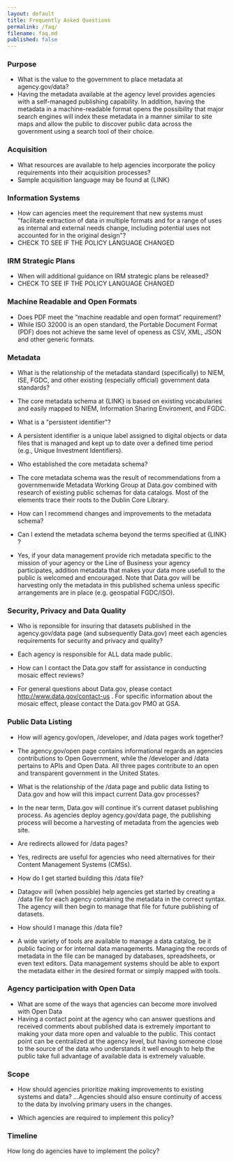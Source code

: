 ```yaml
---
layout: default
title: Frequently Asked Questions
permalink: /faq/
filename: faq.md
published: false
---
```






### Purpose

* What is the value to the government to place metadata at agency.gov/data?
 * Having the metadata available at the agency level provides agencies with a self-managed publishing capability.  In addition, having the metadata in a machine-readable format opens the possibility that major search engines will index these metadata in a manner similar to site maps and allow the public to discover public data across the government using a search tool of their choice.


### Acquisition


* What resources are available to help agencies incorporate the policy requirements into their acquisition processes?
 * Sample acquisition language may be found at {LINK}


### Information Systems

* How can agencies meet the requirement that new systems must "facilitate extraction of data in multiple formats and for a range of uses as internal and external needs change, including potential uses not accounted for in the original design"?
 * CHECK TO SEE IF THE POLICY LANGUAGE CHANGED
 
### IRM Strategic Plans
 
* When will additional guidance on IRM strategic plans be released?
 * CHECK TO SEE IF THE POLICY LANGUAGE CHANGED
 
### Machine Readable and Open Formats

* Does PDF meet the “machine readable and open format” requirement?
 * While ISO 32000 is an open standard, the Portable Document Format (PDF) does not achieve the same level of openess as CSV, XML, JSON and other generic formats.
 

### Metadata

* What is the relationship of the metadata standard (specifically) to NIEM, ISE, FGDC, and other existing (especially official) government data standards?
 * The core metadata schema at {LINK} is based on existing vocabularies and easily mapped to NIEM, Information Sharing Enviroment, and FGDC.

* What is a "persistent identifier"?
 * A persistent identifier is a unique label assigned to digital objects or data files that is managed and kept up to date over a defined time period (e.g., Unique Investment Identifiers).

* Who established the core metadata schema?
 * The core metadata schema was the result of recommendations from a governmenwide Metadata Working Group at Data.gov combined with research of existing public schemas for data catalogs.  Most of the elements trace their roots to the Dublin Core Library.
 
* How can I recommend changes and improvements to the metadata schema?

* Can I extend the metadata schema beyond the terms specified at {LINK} ?
 * Yes, if your data management provide rich metadata specific to the mission of your agency or the Line of Business your agency participates, addition metadata that makes your data more usefull to the public is welcomed and encouraged.  Note that Data.gov will be harvesting only the metadata in this published schema unless specific arrangements are in place (e.g. geospatial FGDC/ISO).
 


### Security, Privacy and Data Quality

* Who is reponsible for insuring that datasets published in the agency.gov/data page (and subsequently Data.gov) meet each agencies requirements for security and privacy and quality?
 * Each agency is responsible for ALL data made public.
 
 
* How can I contact the Data.gov staff for assistance in conducting mosaic effect reviews?
 * For general questions about Data.gov, please contact http://www.data.gov/contact-us .
 For specific information about the mosaic effect, please contact the Data.gov PMO at GSA.


### Public Data Listing

* How will agency.gov/open, /developer, and /data pages work together?
 * The agency.gov/open page contains informational regards an agencies contributions to Open Government, while the /developer and /data pertains to APIs and Open Data. All three pages contribute to an open and transparent government in the United States.

* What is the relationship of the /data page and public data listing to Data.gov and how will this impact current Data.gov processes?
 * In the near term, Data.gov will continue it's current dataset publishing process.  As agencies deploy agency.gov/data page, the publishing process will become a harvesting of metadata from the agencies web site.

* Are redirects allowed for /data pages?
 * Yes, redirects are useful for agencies who need alternatives for their Content Management Systems (CMSs).
 
* How do I get started building this /data file?
 * Datagov will (when possible) help agencies get started by creating a /data file for each agency containing the metadata in the correct syntax.  The agency will then begin to manage that file for future publishing of datasets.
  
* How should I manage this /data file?
 * A wide variety of tools are available to manage a data catalog, be it public facing or for internal data managements.  Managing the records of metadata in the file can be managed by databases, spreadsheets, or even text editors.  Data management systems should be able to export the metadata either in the desired format or simply mapped with tools.

### Agency participation with Open Data

* What are some of the ways that agencies can become more involved with Open Data
 * Having a contact point at the agency who can answer questions and received comments about published data is extremely important to making your data more open and valuable to the public.  This contact point can be centralized at the agency level, but having someone close to the source of the data who understands it well enough to help the public take full advantage of available data is extremely valuable.

### Scope 

* How should agencies prioritize making improvements to existing systems and data?
...Agencies should also ensure continuity of access to the data by involving primary users in the changes.

* Which agencies are required to implement this policy?

### Timeline
How long do agencies have to implement the policy?



